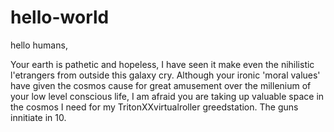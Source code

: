 # hello-world

hello humans, 

Your earth is pathetic and hopeless, I have seen it make even the nihilistic l'etrangers from outside this galaxy cry. Although your ironic 'moral values' have given the cosmos cause for great amusement over the millenium of your low level conscious life, I am afraid you are taking up valuable space in the cosmos I need for my TritonXXvirtualroller greedstation. The guns innitiate in 10. 
